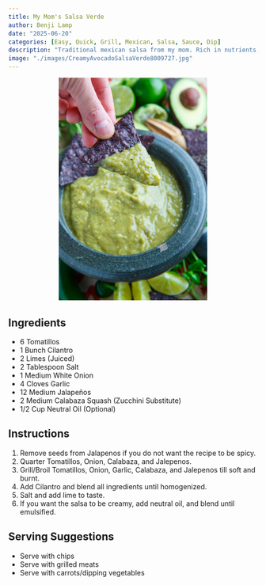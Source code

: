 ```yaml
---
title: My Mom's Salsa Verde
author: Benji Lamp
date: "2025-06-20"
categories: [Easy, Quick, Grill, Mexican, Salsa, Sauce, Dip]
description: "Traditional mexican salsa from my mom. Rich in nutrients, great with chips as a dip, or as a sauce for any grilled meat at your next carne asada!"
image: "./images/CreamyAvocadoSalsaVerde8009727.jpg"
---
```


<!-- Replace the img src file path below with the same path you used in the YAML above -->
<p align="center">
  <img src="./images/CreamyAvocadoSalsaVerde8009727.jpg" alt="Salasa Verde" width="300"/>
</p>

## Ingredients

- 6 Tomatillos
- 1 Bunch Cilantro 
- 2 Limes (Juiced)
- 2 Tablespoon Salt
- 1 Medium White Onion
- 4 Cloves Garlic
- 12 Medium Jalapeños
- 2 Medium Calabaza Squash (Zucchini Substitute)
- 1/2 Cup Neutral Oil (Optional)

## Instructions

1. Remove seeds from Jalapenos if you do not want the recipe to be spicy.
2. Quarter Tomatillos, Onion, Calabaza, and Jalepenos.
3. Grill/Broil Tomatillos, Onion, Garlic, Calabaza, and Jalepenos till soft and burnt.
4. Add Cilantro and blend all ingredients until homogenized.
5. Salt and add lime to taste. 
6. If you want the salsa to be creamy, add neutral oil, and blend until emulsified. 

## Serving Suggestions
- Serve with chips
- Serve with grilled meats
- Serve with carrots/dipping vegetables
